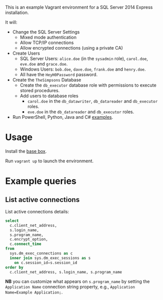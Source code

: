 This is an example Vagrant environment for a SQL Server 2014 Express installation.

It will:

* Change the SQL Server Settings
  * Mixed mode authentication
  * Allow TCP/IP connections
  * Allow encrypted connections (using a private CA)
* Create Users
  * SQL Server Users: `alice.doe` (in the `sysadmin` role), `carol.doe`, `eve.doe` and `grace.doe`.
  * Windows Users: `bob.doe`, `dave.doe`, `frank.doe` and `henry.doe`.
  * All have the `HeyH0Password` password.
* Create the `TheSimpsons` Database
  * Create the `db_executor` database role with permissions to execute stored procedures.
  * Add users to database roles
    * `carol.doe` in the `db_datawriter`, `db_datareader` and `db_executor` roles.
    * `eve.doe` in the `db_datareader` and `db_executor` roles.
* Run PowerShell, Python, Java and C# [examples](examples/).


# Usage

Install the [base box](https://github.com/rgl/windows-2016-vagrant).

Run `vagrant up` to launch the environment.


# Example queries

## List active connections

List active connections details:

```sql
select
  c.client_net_address,
  s.login_name,
  s.program_name,
  c.encrypt_option,
  c.connect_time
from
  sys.dm_exec_connections as c
  inner join sys.dm_exec_sessions as s
    on c.session_id=s.session_id
order by
  c.client_net_address, s.login_name, s.program_name
```

**NB** you can customize what appears on `s.program_name` by setting the `Application Name`
connection string property, e.g., `Application Name=Example Application;`.
